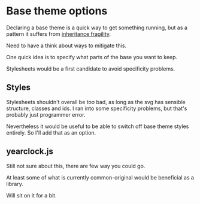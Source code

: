 Base theme options
==================

Declaring a base theme is a quick way to get something running, but as a pattern it suffers from [inheritance fragility](https://en.wikipedia.org/wiki/Fragile_base_class).

Need to have a think about ways to mitigate this.

One quick idea is to specify what parts of the base you want to keep.

Stylesheets would be a first candidate to avoid specificity problems.


Styles
------

Stylesheets shouldn't overall be *too* bad, as long as the svg has sensible structure, classes and ids.
I ran into some specificity problems, but that's probably just programmer error.

Nevertheless it would be useful to be able to switch off base theme styles entirely.
So I'll add that as an option.



yearclock.js
------------

Still not sure about this, there are few way you could go.

At least some of what is currently common-original would be beneficial as a library.

Will sit on it for a bit.




